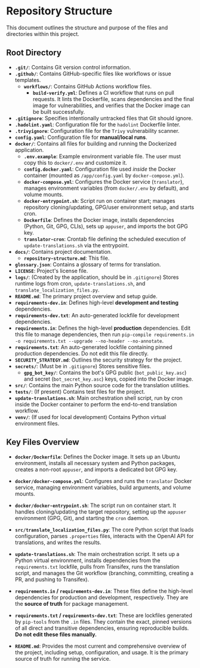 # Repository Structure

This document outlines the structure and purpose of the files and directories within this project.

## Root Directory

- **`.git/`**: Contains Git version control information.
- **`.github/`**: Contains GitHub-specific files like workflows or issue templates.
  - **`workflows/`**: Contains GitHub Actions workflow files.
    - **`build-verify.yml`**: Defines a CI workflow that runs on pull requests. It lints the Dockerfile, scans dependencies and the final image for vulnerabilities, and verifies that the Docker image can be built successfully.
- **`.gitignore`**: Specifies intentionally untracked files that Git should ignore.
- **`.hadolint.yaml`**: Configuration file for the `hadolint` Dockerfile linter.
- **`.trivyignore`**: Configuration file for the `Trivy` vulnerability scanner.
- **`config.yaml`**: Configuration file for **manual/local runs**.
- **`docker/`**: Contains all files for building and running the Dockerized application.
  - **`.env.example`**: Example environment variable file. The user must copy this to `docker/.env` and customize it.
  - **`config.docker.yaml`**: Configuration file used *inside* the Docker container (mounted as `/app/config.yaml` by `docker-compose.yml`).
  - **`docker-compose.yml`**: Configures the Docker service (`translator`), manages environment variables (from `docker/.env` by default), and volume mounts.
  - **`docker-entrypoint.sh`**: Script run on container start; manages repository cloning/updating, GPG/user environment setup, and starts cron.
  - **`Dockerfile`**: Defines the Docker image, installs dependencies (Python, Git, GPG, CLIs), sets up `appuser`, and imports the bot GPG key.
  - **`translator-cron`**: Crontab file defining the scheduled execution of `update-translations.sh` via the entrypoint.
- **`docs/`**: Contains project documentation.
  - **`repository-structure.md`**: This file.
- **`glossary.json`**: Contains a glossary of terms for translation.
- **`LICENSE`**: Project's license file.
- **`logs/`**: (Created by the application, should be in `.gitignore`) Stores runtime logs from cron, `update-translations.sh`, and `translate_localization_files.py`.
- **`README.md`**: The primary project overview and setup guide.
- **`requirements-dev.in`**: Defines high-level **development and testing** dependencies.
- **`requirements-dev.txt`**: An auto-generated lockfile for development dependencies.
- **`requirements.in`**: Defines the high-level **production** dependencies. Edit this file to manage dependencies, then run `pip-compile requirements.in -o requirements.txt --upgrade --no-header --no-annotate`.
- **`requirements.txt`**: An auto-generated lockfile containing pinned production dependencies. Do not edit this file directly.
- **`SECURITY_STRATEGY.md`**: Outlines the security strategy for the project.
- **`secrets/`**: (Must be in `.gitignore`) Stores sensitive files.
  - **`gpg_bot_key/`**: Contains the bot's GPG public (`bot_public_key.asc`) and secret (`bot_secret_key.asc`) keys, copied into the Docker image.
- **`src/`**: Contains the main Python source code for the translation utilities.
- **`tests/`**: (If present) Contains test files for the project.
- **`update-translations.sh`**: Main orchestration shell script, run by cron inside the Docker container to perform the end-to-end translation workflow.
- **`venv/`**: (If used for local development) Contains Python virtual environment files.

## Key Files Overview

- **`docker/Dockerfile`**: Defines the Docker image. It sets up an Ubuntu environment, installs all necessary system and Python packages, creates a non-root `appuser`, and imports a dedicated bot GPG key.

- **`docker/docker-compose.yml`**: Configures and runs the `translator` Docker service, managing environment variables, build arguments, and volume mounts.

- **`docker/docker-entrypoint.sh`**: The script run on container start. It handles cloning/updating the target repository, setting up the `appuser` environment (GPG, Git), and starting the `cron` daemon.

- **`src/translate_localization_files.py`**: The core Python script that loads configuration, parses `.properties` files, interacts with the OpenAI API for translations, and writes the results.

- **`update-translations.sh`**: The main orchestration script. It sets up a Python virtual environment, installs dependencies from the `requirements.txt` lockfile, pulls from Transifex, runs the translation script, and manages the Git workflow (branching, committing, creating a PR, and pushing to Transifex).

- **`requirements.in` / `requirements-dev.in`**: These files define the high-level dependencies for production and development, respectively. They are the **source of truth** for package management.

- **`requirements.txt` / `requirements-dev.txt`**: These are lockfiles generated by `pip-tools` from the `.in` files. They contain the exact, pinned versions of all direct and transitive dependencies, ensuring reproducible builds. **Do not edit these files manually.**

- **`README.md`**: Provides the most current and comprehensive overview of the project, including setup, configuration, and usage. It is the primary source of truth for running the service.